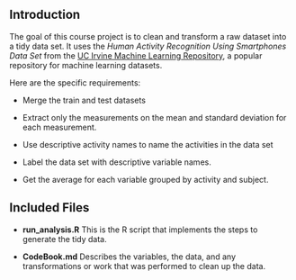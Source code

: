 ## Introduction

The goal of this course project is to clean and transform a raw dataset into a tidy data set.
It uses the <i>Human Activity Recognition Using Smartphones Data Set</i> from
the <a href="http://archive.ics.uci.edu/ml/">UC Irvine Machine
Learning Repository</a>, a popular repository for machine learning
datasets. 

Here are the specific requirements:


* Merge the train and test datasets

* Extract only the measurements on the mean and standard deviation for each measurement. 

* Use descriptive activity names to name the activities in the data set

* Label the data set with descriptive variable names. 

* Get the average for each variable grouped by activity and subject.

## Included Files 

* <b>run_analysis.R</b> This is the R script that implements the steps to generate the tidy data.

* <b>CodeBook.md</b> Describes the variables, the data, and any transformations or work that was performed to clean up the data.
